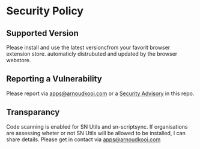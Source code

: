 # Security Policy

## Supported Version

Please install and use the latest versioncfrom your favorit browser extension store.
automaticly distrubuted and updated by the browser webstore.

## Reporting a Vulnerability

Please report via apps@arnoudkooi.com or a [Security Advisory](https://github.com/arnoudkooi/ServiceNow-Utils/security/advisories) in this repo.

## Transparancy

Code scanning is enabled for SN Utils and sn-scriptsync.
If organisations are assessing wheter or not SN Utils will be allowed to be installed, I can share details.
Please get in contact via apps@arnoudkooi.com
